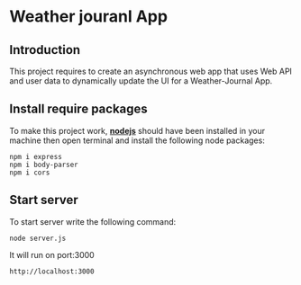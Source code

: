 # **Weather jouranl App**

## **Introduction**
This project requires to create an asynchronous web app that uses Web API and user data to dynamically update the UI for a Weather-Journal App.

## **Install require packages**
To make this project work, [**nodejs**](https://nodejs.org/en/) should have been installed in your machine then open terminal and install the following node packages:
```
npm i express
npm i body-parser
npm i cors
```

## **Start server**
To start server write the following command:
```
node server.js
```
It will run on port:3000
```
http://localhost:3000
```
